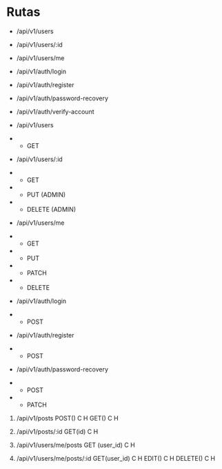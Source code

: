 # Rutas

- /api/v1/users
- /api/v1/users/:id
- /api/v1/users/me

- /api/v1/auth/login
- /api/v1/auth/register
- /api/v1/auth/password-recovery
- /api/v1/auth/verify-account

- /api/v1/users
- - GET 

- /api/v1/users/:id
- - GET  
- - PUT (ADMIN)
- - DELETE (ADMIN)

- /api/v1/users/me
- - GET
- - PUT
- - PATCH
- - DELETE

- /api/v1/auth/login
- - POST

- /api/v1/auth/register
- - POST

- /api/v1/auth/password-recovery
- - POST 
- - PATCH

1. /api/v1/posts
    POST() C H
    GET() C H

2. /api/v1/posts/:id 
    GET(id) C H

3. /api/v1/users/me/posts
    GET (user_id) C H

4. /api/v1/users/me/posts/:id 
    GET(user_id) C H
    EDIT() C H
    DELETE() C H